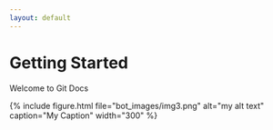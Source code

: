 ```yaml
---
layout: default
---
```

# Getting Started
Welcome to Git Docs

{% include figure.html file="bot_images/img3.png" alt="my alt text" caption="My Caption" width="300" %}
